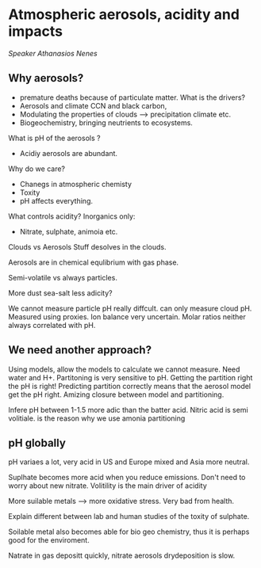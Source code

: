
# Atmospheric aerosols, acidity and impacts

*Speaker Athanasios Nenes*

## Why aerosols?
* premature deaths because of particulate matter. What is the drivers?
* Aerosols and climate CCN and black carbon,
* Modulating the properties of clouds --> precipitation climate etc.
* Biogeochemistry, bringing neutrients to ecosystems. 

What is pH of the aerosols ? 
- Acidiy aerosols are abundant. 

Why do we care?
- Chanegs in atmospheric chemisty 
- Toxity
- pH affects everything.

What controls acidity?
Inorganics only: 
- Nitrate, sulphate, animoia etc.

Clouds vs Aerosols
Stuff desolves in the clouds.

Aerosols are in chemical equlibrium with gas phase. 

Semi-volatile vs always particles.

More dust sea-salt less adicity? 

We cannot measure particle pH really diffcult. can only measure cloud pH. 
Measured using proxies. Ion balance very uncertain. 
Molar ratios neither always correlated with pH. 

## We need another approach?
Using models, allow the models to calculate we cannot measure. Need water and H+. 
Partitoning is very sensitive to pH. Getting the partition right the pH is right!
Predicting partition correctly means that the aerosol model get the pH right. 
Amizing closure between model and partitioning. 

Infere pH between 1-1.5 more adic than the batter acid. Nitric acid is semi volitiale. is the reason why we use amonia partitioning 

## pH globally

pH variaes a lot, very acid in US and Europe mixed and Asia more neutral. 

Suplhate becomes more acid when you reduce emissions. 
Don't need to worry about new nitrate. 
Volitility is the main driver of acidity

More suilable metals --> more oxidative stress. Very bad from health.

Explain different between lab and human studies of the toxity of sulphate. 

Soilable metal also becomes able for bio geo chemistry, thus it is perhaps good for the enviroment.  

Natrate in gas depositt quickly, nitrate aerosols drydeposition is slow. 
